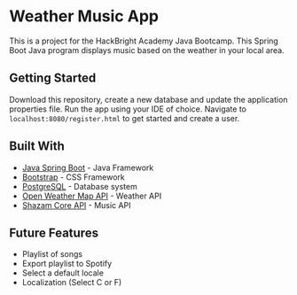# Weather Music App

This is a project for the HackBright Academy Java Bootcamp. This Spring Boot Java program displays music based on the weather in your local area.

## Getting Started
Download this repository, create a new database and update the application properties file.
Run the app using your IDE of choice.
Navigate to `localhost:8080/register.html` to get started and create a user.

## Built With
* [Java Spring Boot](https://spring.io/) - Java Framework
* [Bootstrap](https://getbootstrap.com/) - CSS Framework
* [PostgreSQL](https://www.postgresql.org/) - Database system
* [Open Weather Map API](https://openweathermap.org/) - Weather API
* [Shazam Core API](https://rapidapi.com/tipsters/api/shazam-core) - Music API

## Future Features
* Playlist of songs
* Export playlist to Spotify
* Select a default locale
* Localization (Select C or F)
